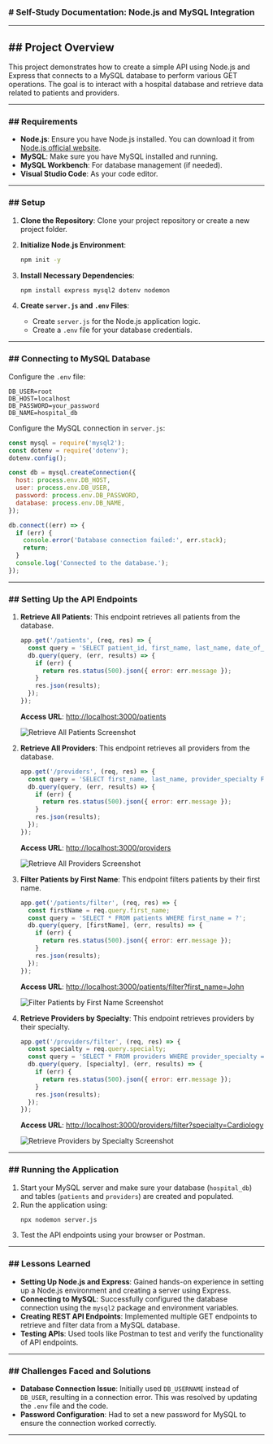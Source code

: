 ### # Self-Study Documentation: Node.js and MySQL Integration

---

## ## Project Overview

This project demonstrates how to create a simple API using Node.js and Express that connects to a MySQL database to perform various GET operations. The goal is to interact with a hospital database and retrieve data related to patients and providers.

---

### ## Requirements

- **Node.js**: Ensure you have Node.js installed. You can download it from [Node.js official website](https://nodejs.org/).
- **MySQL**: Make sure you have MySQL installed and running.
- **MySQL Workbench**: For database management (if needed).
- **Visual Studio Code**: As your code editor.

---

### ## Setup

1. **Clone the Repository**: Clone your project repository or create a new project folder.

2. **Initialize Node.js Environment**:
   ```bash
   npm init -y
   ```

3. **Install Necessary Dependencies**:
   ```bash
   npm install express mysql2 dotenv nodemon
   ```

4. **Create `server.js` and `.env` Files**:
   - Create `server.js` for the Node.js application logic.
   - Create a `.env` file for your database credentials.

---

### ## Connecting to MySQL Database

Configure the `.env` file:
```
DB_USER=root
DB_HOST=localhost
DB_PASSWORD=your_password
DB_NAME=hospital_db
```

Configure the MySQL connection in `server.js`:
```javascript
const mysql = require('mysql2');
const dotenv = require('dotenv');
dotenv.config();

const db = mysql.createConnection({
  host: process.env.DB_HOST,
  user: process.env.DB_USER,
  password: process.env.DB_PASSWORD,
  database: process.env.DB_NAME,
});

db.connect((err) => {
  if (err) {
    console.error('Database connection failed:', err.stack);
    return;
  }
  console.log('Connected to the database.');
});
```

---

### ## Setting Up the API Endpoints

1. **Retrieve All Patients**: This endpoint retrieves all patients from the database.
   ```javascript
   app.get('/patients', (req, res) => {
     const query = 'SELECT patient_id, first_name, last_name, date_of_birth FROM patients';
     db.query(query, (err, results) => {
       if (err) {
         return res.status(500).json({ error: err.message });
       }
       res.json(results);
     });
   });
   ```
   **Access URL**: [http://localhost:3000/patients](http://localhost:3000/patients)

   ![Retrieve All Patients Screenshot](#) <!-- Insert screenshot here -->

2. **Retrieve All Providers**: This endpoint retrieves all providers from the database.
   ```javascript
   app.get('/providers', (req, res) => {
     const query = 'SELECT first_name, last_name, provider_specialty FROM providers';
     db.query(query, (err, results) => {
       if (err) {
         return res.status(500).json({ error: err.message });
       }
       res.json(results);
     });
   });
   ```
   **Access URL**: [http://localhost:3000/providers](http://localhost:3000/providers)

   ![Retrieve All Providers Screenshot](#) <!-- Insert screenshot here -->

3. **Filter Patients by First Name**: This endpoint filters patients by their first name.
   ```javascript
   app.get('/patients/filter', (req, res) => {
     const firstName = req.query.first_name;
     const query = 'SELECT * FROM patients WHERE first_name = ?';
     db.query(query, [firstName], (err, results) => {
       if (err) {
         return res.status(500).json({ error: err.message });
       }
       res.json(results);
     });
   });
   ```
   **Access URL**: [http://localhost:3000/patients/filter?first_name=John](http://localhost:3000/patients/filter?first_name=John)

   ![Filter Patients by First Name Screenshot](#) <!-- Insert screenshot here -->

4. **Retrieve Providers by Specialty**: This endpoint retrieves providers by their specialty.
   ```javascript
   app.get('/providers/filter', (req, res) => {
     const specialty = req.query.specialty;
     const query = 'SELECT * FROM providers WHERE provider_specialty = ?';
     db.query(query, [specialty], (err, results) => {
       if (err) {
         return res.status(500).json({ error: err.message });
       }
       res.json(results);
     });
   });
   ```
   **Access URL**: [http://localhost:3000/providers/filter?specialty=Cardiology](http://localhost:3000/providers/filter?specialty=Cardiology)

   ![Retrieve Providers by Specialty Screenshot]() <!-- Insert screenshot here -->

---

### ## Running the Application

1. Start your MySQL server and make sure your database (`hospital_db`) and tables (`patients` and `providers`) are created and populated.
2. Run the application using:
   ```bash
   npx nodemon server.js
   ```
3. Test the API endpoints using your browser or Postman.

---

### ## Lessons Learned

- **Setting Up Node.js and Express**: Gained hands-on experience in setting up a Node.js environment and creating a server using Express.
- **Connecting to MySQL**: Successfully configured the database connection using the `mysql2` package and environment variables.
- **Creating REST API Endpoints**: Implemented multiple GET endpoints to retrieve and filter data from a MySQL database.
- **Testing APIs**: Used tools like Postman to test and verify the functionality of API endpoints.

---

### ## Challenges Faced and Solutions

- **Database Connection Issue**: Initially used `DB_USERNAME` instead of `DB_USER`, resulting in a connection error. This was resolved by updating the `.env` file and the code.
- **Password Configuration**: Had to set a new password for MySQL to ensure the connection worked correctly.

---

